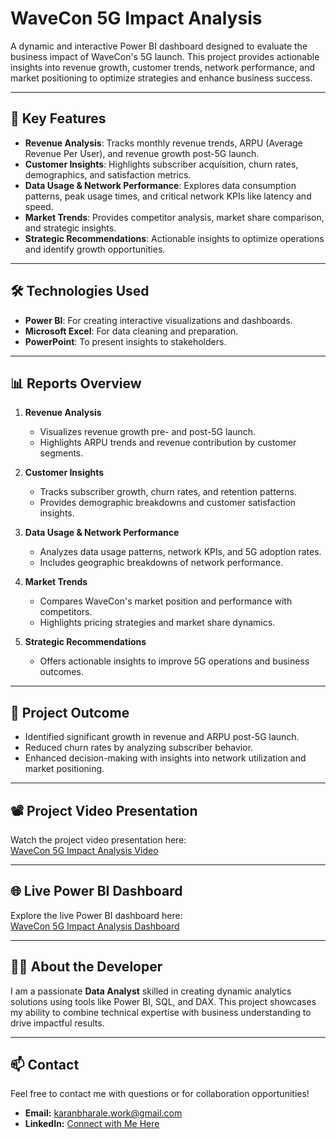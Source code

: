 # WaveCon 5G Impact Analysis  

A dynamic and interactive Power BI dashboard designed to evaluate the business impact of WaveCon's 5G launch. This project provides actionable insights into revenue growth, customer trends, network performance, and market positioning to optimize strategies and enhance business success.  

---

## 🔑 **Key Features**  
- **Revenue Analysis**: Tracks monthly revenue trends, ARPU (Average Revenue Per User), and revenue growth post-5G launch.  
- **Customer Insights**: Highlights subscriber acquisition, churn rates, demographics, and satisfaction metrics.  
- **Data Usage & Network Performance**: Explores data consumption patterns, peak usage times, and critical network KPIs like latency and speed.  
- **Market Trends**: Provides competitor analysis, market share comparison, and strategic insights.  
- **Strategic Recommendations**: Actionable insights to optimize operations and identify growth opportunities.  

---

## 🛠️ **Technologies Used**  
- **Power BI**: For creating interactive visualizations and dashboards.  
- **Microsoft Excel**: For data cleaning and preparation.  
- **PowerPoint**: To present insights to stakeholders.  

---

## 📊 **Reports Overview**  

1. **Revenue Analysis**  
   - Visualizes revenue growth pre- and post-5G launch.  
   - Highlights ARPU trends and revenue contribution by customer segments.  

2. **Customer Insights**  
   - Tracks subscriber growth, churn rates, and retention patterns.  
   - Provides demographic breakdowns and customer satisfaction insights.  

3. **Data Usage & Network Performance**  
   - Analyzes data usage patterns, network KPIs, and 5G adoption rates.  
   - Includes geographic breakdowns of network performance.  

4. **Market Trends**  
   - Compares WaveCon's market position and performance with competitors.  
   - Highlights pricing strategies and market share dynamics.  

5. **Strategic Recommendations**  
   - Offers actionable insights to improve 5G operations and business outcomes.  

---

## 🎯 **Project Outcome**  
- Identified significant growth in revenue and ARPU post-5G launch.  
- Reduced churn rates by analyzing subscriber behavior.  
- Enhanced decision-making with insights into network utilization and market positioning.  

---

## 📽️ **Project Video Presentation**  
Watch the project video presentation here:  
[WaveCon 5G Impact Analysis Video](https://www.linkedin.com/posts/karan-bharale_codebasicsvirtualinternship-5g-telecom-activity-7253785668554739712-8kWe?utm_source=share&utm_medium=member_desktop)

---

## 🌐 **Live Power BI Dashboard**  
Explore the live Power BI dashboard here:  
[WaveCon 5G Impact Analysis Dashboard](https://app.powerbi.com/view?r=eyJrIjoiYmZhY2NkZDktMjM0Ni00MWE1LWE3OTMtMWUxMmFkOTgwZDE4IiwidCI6ImM2ZTU0OWIzLTVmNDUtNDAzMi1hYWU5LWQ0MjQ0ZGM1YjJjNCJ9)

---

## 👨‍💻 About the Developer  
I am a passionate **Data Analyst** skilled in creating dynamic analytics solutions using tools like Power BI, SQL, and DAX. This project showcases my ability to combine technical expertise with business understanding to drive impactful results.  

---

## 📫 Contact  
Feel free to contact me with questions or for collaboration opportunities!  

- **Email:** [karanbharale.work@gmail.com](mailto:karanbharale.work@gmail.com)  
- **LinkedIn:** [Connect with Me Here](https://www.linkedin.com/in/karan-bharale/)
